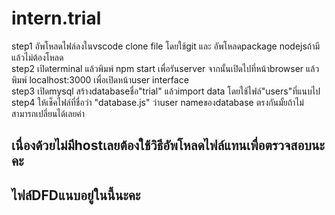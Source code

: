 # intern.trial
<div>step1 อัพโหลดไฟล์ลงในvscode clone file โดยใช้git และ อัพโหลดpackage nodejsถ้ามีแล้วไม่ต้องโหลด</div>
<div>step2 เปิดterminal แล้วพิมพ์ npm start เพื่อรันserver จากนั้นเปิดไปที่หน้าbrowser แล้วพิมพ์ localhost:3000 เพื่อเปิดหน้าuser interface </div>
<div>step3 เปิดmysql สร้างdatabaseชื่อ"trial" แล้วimport data โดยใช้ไฟล์"users"ที่แนบไป</div>
<div>step4 ให้เช็คไฟล์ที่ชื่อว่า "database.js" ว่าuser nameของdatabase ตรงกันมั้ยถ้าไม่สามารถเปลี่ยนได้เลยค่า</div>
<h2>เนื่องด้วยไม่มีhostเลยต้องใช้วิธีอัพโหลดไฟล์แทนเพื่อตรวจสอบนะคะ</h2>
<h2>ไฟล์DFDแนบอยู่ในนี้นะคะ</h2>
